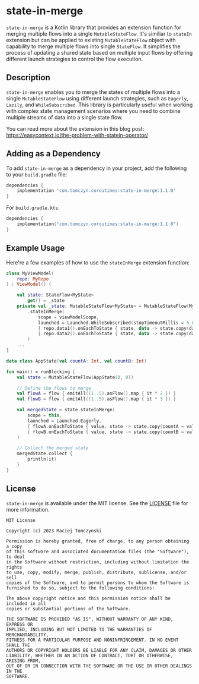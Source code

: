 # state-in-merge

`state-in-merge` is a Kotlin library that provides an extension function for merging multiple flows into a single `MutableStateFlow`. It's similiar to `stateIn` extension but can be applied to existing `MutableStateFlow` object with capability to merge multiple flows into single `StateFlow`. It simplifies the process of updating a shared state based on multiple input flows by offering different launch strategies to control the flow execution.

## Description

`state-in-merge` enables you to merge the states of multiple flows into a single `MutableStateFlow` using different launch strategies, such as `Eagerly`, `Lazily`, and `WhileSubscribed`. This library is particularly useful when working with complex state management scenarios where you need to combine multiple streams of data into a single state flow.

You can read more about the extension in this blog post: https://easycontext.io/the-problem-with-statein-operator/

## Adding as a Dependency

To add `state-in-merge` as a dependency in your project, add the following to your `build.gradle` file:

```groovy
dependencies {
    implementation 'com.tomczyn.coroutines:state-in-merge:1.1.0'
}
```

For `build.gradle.kts`:

```kotlin
dependencies {
    implementation("com.tomczyn.coroutines:state-in-merge:1.1.0")
}
```

## Example Usage

Here're a few examples of how to use the `stateInMerge` extension function:

```kotlin
class MyViewModel(
    repo: MyRepo
) : ViewModel() {

    val state: StateFlow<MyState> 
        get() = _state
    private val _state: MutableStateFlow<MyState> = MutableStateFlow(MyState())
        .stateInMerge(
            scope = viewModelScope,
            launched = Launched.WhileSubscribed(stopTimeoutMillis = 5_000),
            { repo.data1().onEachToState { state, data -> state.copy(data1 = data) } }, 
            { repo.data2().onEachToState { state, data -> state.copy(data2 = data) } }, 
        )
    ...
}
```


```kotlin
data class AppState(val countA: Int, val countB: Int)

fun main() = runBlocking {
    val state = MutableStateFlow(AppState(0, 0))

    // Define the flows to merge
    val flowA = flow { emitAll((1..5).asFlow().map { it * 2 }) }
    val flowB = flow { emitAll((1..5).asFlow().map { it * 3 }) }

    val mergedState = state.stateInMerge(
        scope = this,
        launched = Launched.Eagerly,
        { flowA.onEachToState { value, state -> state.copy(countA = value) } },
        { flowB.onEachToState { value, state -> state.copy(countB = value) } },
    )

    // Collect the merged state
    mergedState.collect {
        println(it)
    }
}
```

## License

`state-in-merge` is available under the MIT license. See the [LICENSE](LICENSE) file for more information.

```
MIT License

Copyright (c) 2023 Maciej Tomczynski

Permission is hereby granted, free of charge, to any person obtaining a copy
of this software and associated documentation files (the "Software"), to deal
in the Software without restriction, including without limitation the rights
to use, copy, modify, merge, publish, distribute, sublicense, and/or sell
copies of the Software, and to permit persons to whom the Software is
furnished to do so, subject to the following conditions:

The above copyright notice and this permission notice shall be included in all
copies or substantial portions of the Software.

THE SOFTWARE IS PROVIDED "AS IS", WITHOUT WARRANTY OF ANY KIND, EXPRESS OR
IMPLIED, INCLUDING BUT NOT LIMITED TO THE WARRANTIES OF MERCHANTABILITY,
FITNESS FOR A PARTICULAR PURPOSE AND NONINFRINGEMENT. IN NO EVENT SHALL THE
AUTHORS OR COPYRIGHT HOLDERS BE LIABLE FOR ANY CLAIM, DAMAGES OR OTHER
LIABILITY, WHETHER IN AN ACTION OF CONTRACT, TORT OR OTHERWISE, ARISING FROM,
OUT OF OR IN CONNECTION WITH THE SOFTWARE OR THE USE OR OTHER DEALINGS IN THE
SOFTWARE.
```
